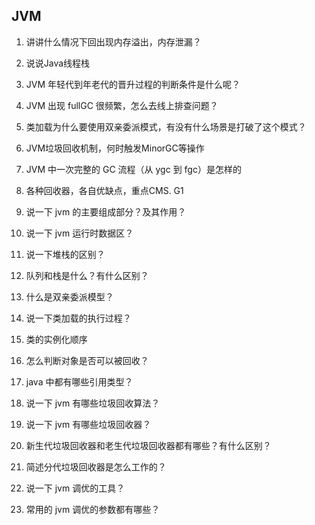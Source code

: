 ## JVM

1. 讲讲什么情况下回出现内存溢出，内存泄漏？
   
2. 说说Java线程栈
   
3. JVM 年轻代到年老代的晋升过程的判断条件是什么呢？
   
4. JVM 出现 fullGC 很频繁，怎么去线上排查问题？
   
5. 类加载为什么要使用双亲委派模式，有没有什么场景是打破了这个模式？ 
    
6. JVM垃圾回收机制，何时触发MinorGC等操作
   
7. JVM 中一次完整的 GC 流程（从 ygc 到 fgc）是怎样的
   
8. 各种回收器，各自优缺点，重点CMS. G1
    
9. 说一下 jvm 的主要组成部分？及其作用？

10. 说一下 jvm 运行时数据区？

11. 说一下堆栈的区别？

12. 队列和栈是什么？有什么区别？

13. 什么是双亲委派模型？

14. 说一下类加载的执行过程？
    
15. 类的实例化顺序

16. 怎么判断对象是否可以被回收？

17. java 中都有哪些引用类型？

18. 说一下 jvm 有哪些垃圾回收算法？

19.  说一下 jvm 有哪些垃圾回收器？

20.  新生代垃圾回收器和老生代垃圾回收器都有哪些？有什么区别？

21.  简述分代垃圾回收器是怎么工作的？

22.  说一下 jvm 调优的工具？

23.  常用的 jvm 调优的参数都有哪些？
